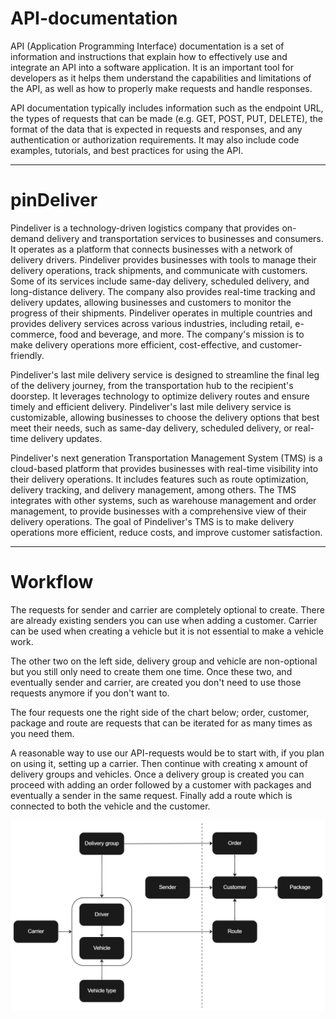 # API-documentation

API (Application Programming Interface) documentation is a set of information and instructions that explain how to effectively use and integrate an API into a software application. It is an important tool for developers as it helps them understand the capabilities and limitations of the API, as well as how to properly make requests and handle responses.

API documentation typically includes information such as the endpoint URL, the types of requests that can be made (e.g. GET, POST, PUT, DELETE), the format of the data that is expected in requests and responses, and any authentication or authorization requirements. It may also include code examples, tutorials, and best practices for using the API.

---

# pinDeliver

Pindeliver is a technology-driven logistics company that provides on-demand delivery and transportation services to businesses and consumers. It operates as a platform that connects businesses with a network of delivery drivers. Pindeliver provides businesses with tools to manage their delivery operations, track shipments, and communicate with customers. Some of its services include same-day delivery, scheduled delivery, and long-distance delivery. The company also provides real-time tracking and delivery updates, allowing businesses and customers to monitor the progress of their shipments. Pindeliver operates in multiple countries and provides delivery services across various industries, including retail, e-commerce, food and beverage, and more. The company's mission is to make delivery operations more efficient, cost-effective, and customer-friendly.

Pindeliver's last mile delivery service is designed to streamline the final leg of the delivery journey, from the transportation hub to the recipient's doorstep. It leverages technology to optimize delivery routes and ensure timely and efficient delivery. Pindeliver's last mile delivery service is customizable, allowing businesses to choose the delivery options that best meet their needs, such as same-day delivery, scheduled delivery, or real-time delivery updates.

Pindeliver's next generation Transportation Management System (TMS) is a cloud-based platform that provides businesses with real-time visibility into their delivery operations. It includes features such as route optimization, delivery tracking, and delivery management, among others. The TMS integrates with other systems, such as warehouse management and order management, to provide businesses with a comprehensive view of their delivery operations. The goal of Pindeliver's TMS is to make delivery operations more efficient, reduce costs, and improve customer satisfaction.

---

# Workflow

The requests for sender and carrier are completely optional to create. There are already existing senders you can use when adding a customer. Carrier can be used when creating a vehicle but it is not essential to make a vehicle work.

The other two on the left side, delivery group and vehicle are non-optional but you still only need to create them one time. Once these two, and eventually sender and carrier, are created you don't need to use those requests anymore if you don't want to.

The four requests one the right side of the chart below; order, customer, package and route are requests that can be iterated for as many times as you need them.

A reasonable way to use our API-requests would be to start with, if you plan on using it, setting up a carrier.
Then continue with creating x amount of delivery groups and vehicles.
Once a delivery group is created you can proceed with adding an order followed by a customer with packages and eventually a sender in the same request.
Finally add a route which is connected to both the vehicle and the customer.

![Flowchart](/images/flowchart_all.jpg)
